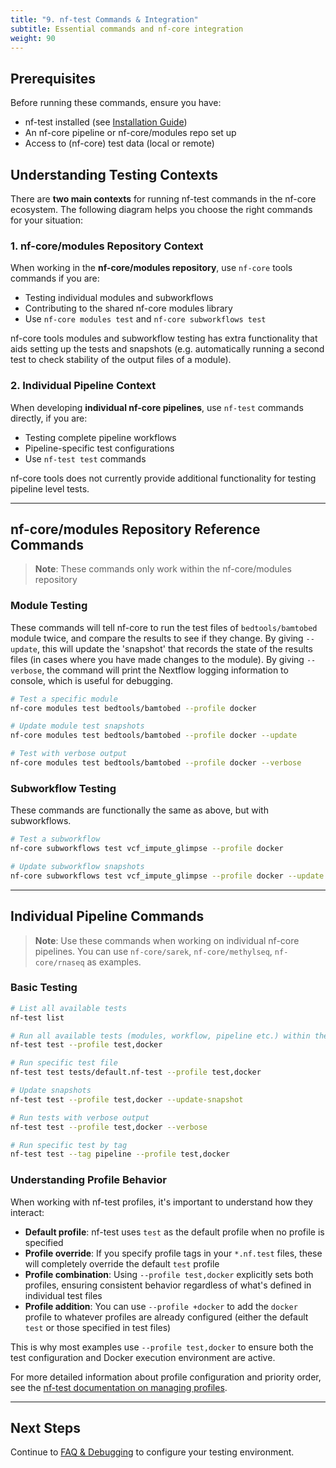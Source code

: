 ```yaml
---
title: "9. nf-test Commands & Integration"
subtitle: Essential commands and nf-core integration
weight: 90
---
```


## Prerequisites

Before running these commands, ensure you have:

- nf-test installed (see [Installation Guide](./01_installation.md))
- An nf-core pipeline or nf-core/modules repo set up
- Access to (nf-core) test data (local or remote)

## Understanding Testing Contexts

There are **two main contexts** for running nf-test commands in the nf-core ecosystem. The following diagram helps you choose the right commands for your situation:

### 1. nf-core/modules Repository Context

When working in the **nf-core/modules repository**, use `nf-core` tools commands if you are:

- Testing individual modules and subworkflows
- Contributing to the shared nf-core modules library
- Use `nf-core modules test` and `nf-core subworkflows test`

nf-core tools modules and subworkflow testing has extra functionality that aids setting up the tests and snapshots (e.g. automatically running a second test to check stability of the output files of a module).

### 2. Individual Pipeline Context

When developing **individual nf-core pipelines**, use `nf-test` commands directly, if you are:

- Testing complete pipeline workflows
- Pipeline-specific test configurations
- Use `nf-test test` commands

nf-core tools does not currently provide additional functionality for testing pipeline level tests.

---

## nf-core/modules Repository Reference Commands

> **Note**: These commands only work within the nf-core/modules repository

### Module Testing

These commands will tell nf-core to run the test files of `bedtools/bamtobed` module twice, and compare the results to see if they change.
By giving `--update`, this will update the 'snapshot' that records the state of the results files (in cases where you have made changes to the module).
By giving `--verbose`, the command will print the Nextflow logging information to console, which is useful for debugging.

```bash
# Test a specific module
nf-core modules test bedtools/bamtobed --profile docker

# Update module test snapshots
nf-core modules test bedtools/bamtobed --profile docker --update

# Test with verbose output
nf-core modules test bedtools/bamtobed --profile docker --verbose
```

### Subworkflow Testing

These commands are functionally the same as above, but with subworkflows.

```bash
# Test a subworkflow
nf-core subworkflows test vcf_impute_glimpse --profile docker

# Update subworkflow snapshots
nf-core subworkflows test vcf_impute_glimpse --profile docker --update
```

---

## Individual Pipeline Commands

> **Note**: Use these commands when working on individual nf-core pipelines. You can use `nf-core/sarek`, `nf-core/methylseq`, `nf-core/rnaseq` as examples.

### Basic Testing

```bash
# List all available tests
nf-test list

# Run all available tests (modules, workflow, pipeline etc.) within the repository
nf-test test --profile test,docker

# Run specific test file
nf-test test tests/default.nf-test --profile test,docker

# Update snapshots
nf-test test --profile test,docker --update-snapshot

# Run tests with verbose output
nf-test test --profile test,docker --verbose

# Run specific test by tag
nf-test test --tag pipeline --profile test,docker
```

### Understanding Profile Behavior

When working with nf-test profiles, it's important to understand how they interact:

- **Default profile**: nf-test uses `test` as the default profile when no profile is specified
- **Profile override**: If you specify profile tags in your `*.nf.test` files, these will completely override the default `test` profile
- **Profile combination**: Using `--profile test,docker` explicitly sets both profiles, ensuring consistent behavior regardless of what's defined in individual test files
- **Profile addition**: You can use `--profile +docker` to add the `docker` profile to whatever profiles are already configured (either the default `test` or those specified in test files)

This is why most examples use `--profile test,docker` to ensure both the test configuration and Docker execution environment are active.

For more detailed information about profile configuration and priority order, see the [nf-test documentation on managing profiles](https://www.nf-test.com/docs/configuration/#combining-profiles-with).

---

## Next Steps

Continue to [FAQ & Debugging](./10_faq_debugging.md) to configure your testing environment.
